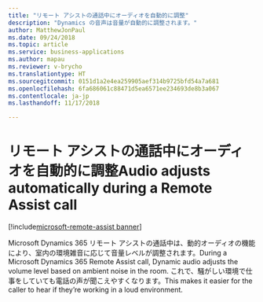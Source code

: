 ```yaml
---
title: "リモート アシストの通話中にオーディオを自動的に調整"
description: "Dynamics の音声は音量が自動的に調整されます。"
author: MatthewJonPaul
ms.date: 09/24/2018
ms.topic: article
ms.service: business-applications
ms.author: mapau
ms.reviewer: v-brycho
ms.translationtype: HT
ms.sourcegitcommit: 0151d1a2e4ea259905aef314b9725bfd54a7a681
ms.openlocfilehash: 6fa686061c88471d5ea6571ee234693de8b3a067
ms.contentlocale: ja-jp
ms.lasthandoff: 11/17/2018

---
```


# <a name="audio-adjusts-automatically-during-a-remote-assist-call"></a><span data-ttu-id="c5647-103">リモート アシストの通話中にオーディオを自動的に調整</span><span class="sxs-lookup"><span data-stu-id="c5647-103">Audio adjusts automatically during a Remote Assist call</span></span>

[!include[microsoft-remote-assist banner](../includes/microsoft-remote-assist.md)]

<span data-ttu-id="c5647-104">Microsoft Dynamics 365 リモート アシストの通話中は、動的オーディオの機能により、室内の環境雑音に応じて音量レベルが調整されます。</span><span class="sxs-lookup"><span data-stu-id="c5647-104">During a Microsoft Dynamics 365 Remote Assist call, Dynamic audio adjusts the volume level based on ambient noise in the room.</span></span> <span data-ttu-id="c5647-105">これで、騒がしい環境で仕事をしていても電話の声が聞こえやすくなります。</span><span class="sxs-lookup"><span data-stu-id="c5647-105">This makes it easier for the caller to hear if they’re working in a loud environment.</span></span>

